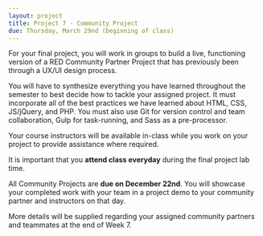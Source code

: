 ```yaml
---
layout: project
title: Project 7 - Community Project
due: Thursday, March 29nd (beginning of class)
---
```


For your final project, you will work in groups to build a live, functioning version of a RED Community Partner Project that has previously been through a UX/UI design process.

You will have to synthesize everything you have learned throughout the semester to best decide how to tackle your assigned project. It must incorporate all of the best practices we have learned about HTML, CSS, JS/jQuery, and PHP. You must also use Git for version control and team collaboration, Gulp for task-running, and Sass as a pre-processor.

Your course instructors will be available in-class while you work on your project to provide assistance where required.

It is important that you **attend class everyday** during the final project lab time.

All Community Projects are **due on December 22nd**. You will showcase your completed work with your team in a project demo to your community partner and instructors on that day.

More details will be supplied regarding your assigned community partners and teammates at the end of Week 7.
